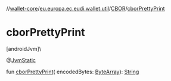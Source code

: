 //[wallet-core](../../../index.md)/[eu.europa.ec.eudi.wallet.util](../index.md)/[CBOR](index.md)/[cborPrettyPrint](cbor-pretty-print.md)

# cborPrettyPrint

[androidJvm]\

@[JvmStatic](https://kotlinlang.org/api/latest/jvm/stdlib/kotlin.jvm/-jvm-static/index.html)

fun [cborPrettyPrint](cbor-pretty-print.md)(
encodedBytes: [ByteArray](https://kotlinlang.org/api/latest/jvm/stdlib/kotlin/-byte-array/index.html)): [String](https://kotlinlang.org/api/latest/jvm/stdlib/kotlin/-string/index.html)
